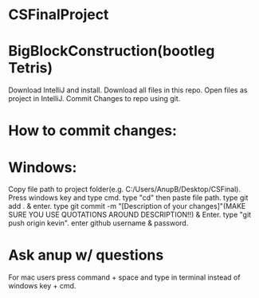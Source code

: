 # CSFinalProject
# BigBlockConstruction(bootleg Tetris)
 Download IntelliJ and install.
 Download all files in this repo.
 Open files as project in IntelliJ.
 Commit Changes to repo using git.
# How to commit changes:
# Windows:
 Copy file path to project folder(e.g. C:/Users/AnupB/Desktop/CSFinal).
 Press windows key and type cmd.
 type "cd" then paste file path.
 type git add . & enter.
 type git commit -m "[Description of your changes]"(MAKE SURE YOU USE QUOTATIONS AROUND DESCRIPTION!!) & Enter.
 type "git push origin kevin".
 enter github username & password.
# Ask anup w/ questions 
 For mac users press command + space and type in terminal instead of windows key + cmd.
